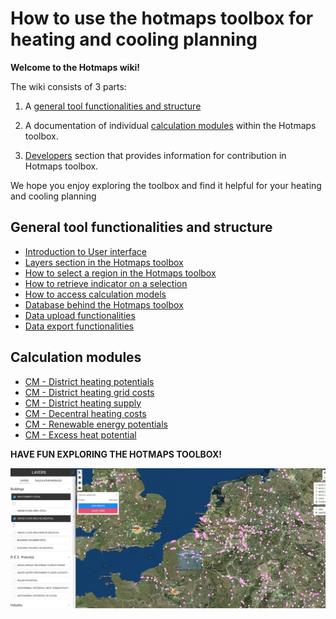 # How to use the hotmaps toolbox for heating and cooling planning 

**Welcome to the Hotmaps wiki!**

The wiki consists of 3 parts:

1. A [general tool functionalities and structure](#General-tool-functionalities-and-structure)

2. A documentation of individual [calculation modules](#Calculation-modules) within the Hotmaps toolbox.

3. [Developers](Developers) section that provides information for contribution in Hotmaps toolbox.

We hope you enjoy exploring the toolbox and find it helpful for your heating and cooling planning


## General tool functionalities and structure
* [Introduction to User interface](Hotmaps-Graphical-User-Interface)
* [Layers section in the Hotmaps toolbox](Layer-section)
* [How to select a region in the Hotmaps toolbox](How-to-select-a-region-in-the-Hotmaps-toolbox)
* [How to retrieve indicator on a selection](Indicator-Section)
* [How to access calculation models](CM-Access)
* [Database behind the Hotmaps toolbox](Database_of_Hotmaps)
* [Data upload functionalities](Data_upload)
* [Data export functionalities](Data_export)

## Calculation modules
* [CM - District heating potentials](CM---District-Heating-Potentials)
* [CM - District heating grid costs](CM---District-Heating-Grid-Costs)
* [CM - District heating supply](CM_DH_supply)
* [CM - Decentral heating costs](CM---Decentral-Heating-Costs)  
* [CM - Renewable energy potentials](CM_renewable_potentials)
* [CM - Excess heat potential](CM-Excess-heat-potential)



**HAVE FUN EXPLORING THE HOTMAPS TOOLBOX!**


![](https://github.com/HotMaps/hotmaps_wiki/blob/master/Images/Hotmaps_test.JPG)